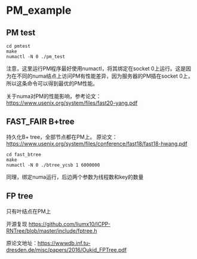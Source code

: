 # PM_example
## PM test
```
cd pmtest
make
numactl -N 0 ./pm_test
```
注意，这里运行PM程序最好使用numactl，将其绑定在socket 0上运行。这是因为在不同的numa结点上访问PM有性能差异，因为服务器的PM插在socket 0上，所以这条命令可以得到最优的PM性能。

关于numa对PM的性能影响，参考论文： https://www.usenix.org/system/files/fast20-yang.pdf
## FAST_FAIR B+tree
持久化B+ tree，全部节点都在PM上。
原论文： https://www.usenix.org/system/files/conference/fast18/fast18-hwang.pdf
```
cd fast_btree
make 
numactl -N 0 ./btree_ycsb 1 6000000
```
同理，绑定numa运行，后边两个参数为线程数和key的数量
## FP tree
只有叶结点在PM上

开源复现 https://github.com/liumx10/ICPP-RNTree/blob/master/include/fptree.h

原论文地址：https://wwwdb.inf.tu-dresden.de/misc/papers/2016/Oukid_FPTree.pdf
